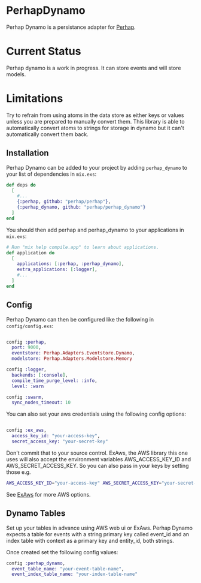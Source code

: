 # PerhapDynamo

Perhap Dynamo is a persistance adapter for [Perhap](https://github.com/perhap/perhap).

# Current Status

Perhap dynamo is a work in progress.  It can store events and will store models.

# Limitations

Try to refrain from using atoms in the data store as either keys or values unless
you are prepared to manually convert them.  This library is able to automatically
convert atoms to strings for storage in dynamo but it can't automatically convert
them back.

## Installation

Perhap Dynamo can be added to your project by adding `perhap_dynamo`
to your list of dependencies in `mix.exs`:

```elixir
def deps do
  [
    #...
    {:perhap, github: "perhap/perhap"},
    {:perhap_dynamo, github: "perhap/perhap_dynamo"}
  ]
end
```

You should then add perhap and perhap_dynamo to your applications in `mix.exs`:

```elixir
# Run "mix help compile.app" to learn about applications.
def application do
  [
    applications: [:perhap, :perhap_dynamo],
    extra_applications: [:logger],
    #...
  ]
end
```

## Config

Perhap Dynamo can then be configured like the following in `config/config.exs`:

```elixir

config :perhap,
  port: 9000,
  eventstore: Perhap.Adapters.Eventstore.Dynamo,
  modelstore: Perhap.Adapters.Modelstore.Memory

config :logger,
  backends: [:console],
  compile_time_purge_level: :info,
  level: :warn

config :swarm,
  sync_nodes_timeout: 10
```

You can also set your aws credentials using the following config options:

```elixir

config :ex_aws,
  access_key_id: "your-access-key",
  secret_access_key: "your-secret-key"

```

Don't commit that to your source control.  ExAws, the AWS library this one
uses will also accept the environment variables AWS_ACCESS_KEY_ID and
AWS_SECRET_ACCESS_KEY.  So you can also pass in your keys by setting those e.g.

```sh
AWS_ACCESS_KEY_ID="your-access-key" AWS_SECRET_ACCESS_KEY="your-secret-key" mix test
```

See [ExAws](https://github.com/ex-aws/ex_aws) for more AWS options.

## Dynamo Tables

Set up your tables in advance using AWS web ui or ExAws.  Perhap Dynamo expects a
table for events with a string primary key called event_id and an index table with
context as a primary key and entity_id, both strings.

Once created set the following config values:

```elixir
config :perhap_dynamo,
  event_table_name: "your-event-table-name",
  event_index_table_name: "your-index-table-name"
```
